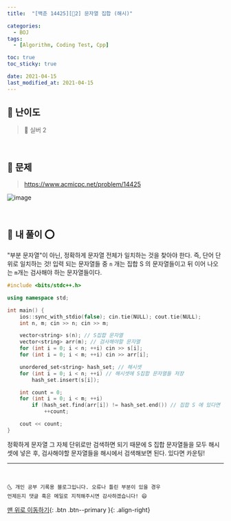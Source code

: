 ```yaml
---
title:  "[백준 14425][🤍2] 문자열 집합 (해시)" 

categories:
  - BOJ
tags:
  - [Algorithm, Coding Test, Cpp]

toc: true
toc_sticky: true

date: 2021-04-15
last_modified_at: 2021-04-15
---
```



## 🚀 난이도 

> 🤍 실버 2

<br>

## 🚀 문제

> <https://www.acmicpc.net/problem/14425>

![image](https://user-images.githubusercontent.com/42318591/114737754-48587c80-9d82-11eb-8efe-94f1a394dde9.png)

<br>

## 🚀 내 풀이 ⭕

"부분 문자열"이 아닌, 정확하게 문자열 전체가 일치하는 것을 찾아야 한다. 즉, 단어 단위로 일치하는 것! 입력 되는 문자열들 중 `n` 개는 집합 S 의 문자열들이고 뒤 이어 나오는 `m`개는 검사해야 하는 문자열들이다.

```cpp
#include <bits/stdc++.h>

using namespace std;

int main() {
    ios::sync_with_stdio(false); cin.tie(NULL); cout.tie(NULL); 
    int n, m; cin >> n; cin >> m;

    vector<string> s(n); // S집합 문자열
    vector<string> arr(m); // 검사해야할 문자열
    for (int i = 0; i < n; ++i) cin >> s[i];
    for (int i = 0; i < m; ++i) cin >> arr[i];

    unordered_set<string> hash_set; // 해시셋
    for (int i = 0; i < n; ++i) // 해시셋에 S집합 문자열들 저장
        hash_set.insert(s[i]);

    int count = 0;
    for (int i = 0; i < m; ++i)
        if (hash_set.find(arr[i]) != hash_set.end()) // 집합 S 에 있다면 
            ++count;

    cout << count;
}
```

정확하게 문자열 그 자체 단위로만 검색하면 되기 때문에 S 집합 문자열들을 모두 해시셋에 넣은 후, 검사해야할 문자열들을 해시에서 검색해보면 된다. 있다면 카운팅!

***
<br>

    🌜 개인 공부 기록용 블로그입니다. 오류나 틀린 부분이 있을 경우 
    언제든지 댓글 혹은 메일로 지적해주시면 감사하겠습니다! 😄

[맨 위로 이동하기](#){: .btn .btn--primary }{: .align-right}